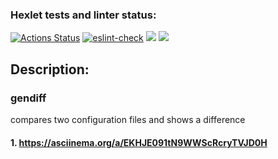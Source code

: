 ### Hexlet tests and linter status:
[![Actions Status](https://github.com/Mr-Gurd/frontend-project-lvl2/workflows/hexlet-check/badge.svg)](https://github.com/Mr-Gurd/frontend-project-lvl2/actions)
[![eslint-check](https://github.com/Mr-Gurd/frontend-project-lvl2/actions/workflows/eslint.yml/badge.svg)](https://github.com/Mr-Gurd/frontend-project-lvl2/actions/workflows/eslint.yml)
<a href="https://codeclimate.com/github/Mr-Gurd/frontend-project-lvl2/maintainability"><img src="https://api.codeclimate.com/v1/badges/3ec30b56ca758faef2c0/maintainability" /></a>
<a href="https://codeclimate.com/github/Mr-Gurd/frontend-project-lvl2/test_coverage"><img src="https://api.codeclimate.com/v1/badges/3ec30b56ca758faef2c0/test_coverage" /></a>

## Description:
### gendiff
compares two configuration files and shows a difference


#### 1. https://asciinema.org/a/EKHJE091tN9WWScRcryTVJD0H
